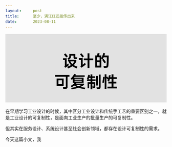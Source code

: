 ```yaml
---
layout:     post
title:      至少，满江红还能传出来
date:       2023-08-11
---
```

![设计的可复制性](/images/202307/replica-header.jpg)

在早期学习工业设计的时候，其中区分工业设计和传统手工艺的重要区别之一，就是工业设计的可复制性，是面向工业生产的批量生产的可复制性。

但其实在服务设计、系统设计甚至社会创新领域，都存在设计可复制性的需求。

今天这篇小文，我